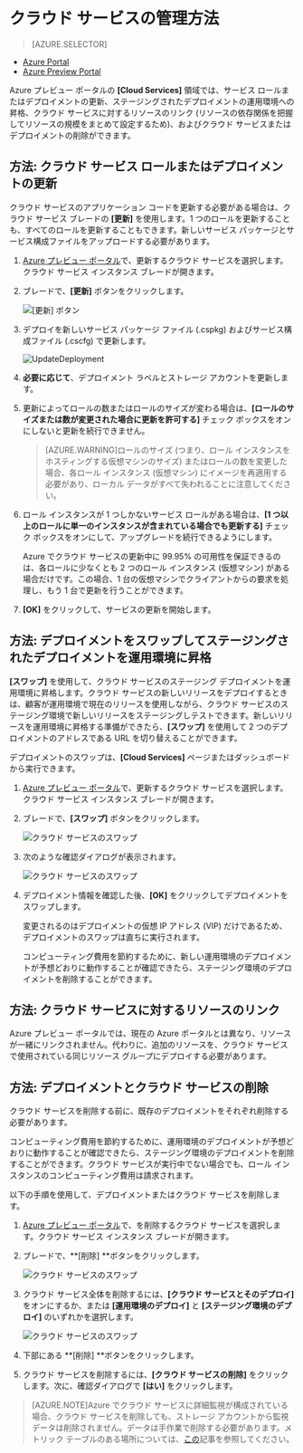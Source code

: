 <properties 
	pageTitle="クラウド サービスの管理方法 | Microsoft Azure" 
	description="Azure プレビュー ポータルでクラウド サービスを管理する方法について説明します。" 
	services="cloud-services" 
	documentationCenter="" 
	authors="Thraka" 
	manager="timlt" 
	editor=""/>

<tags 
	ms.service="cloud-services" 
	ms.workload="tbd" 
	ms.tgt_pltfrm="na" 
	ms.devlang="na" 
	ms.topic="article" 
	ms.date="07/01/2015"
	ms.author="adegeo"/>


# クラウド サービスの管理方法

> [AZURE.SELECTOR]
- [Azure Portal](cloud-services-how-to-manage.md)
- [Azure Preview Portal](cloud-services-how-to-manage-portal.md)

Azure プレビュー ポータルの **[Cloud Services]** 領域では、サービス ロールまたはデプロイメントの更新、ステージングされたデプロイメントの運用環境への昇格、クラウド サービスに対するリソースのリンク (リソースの依存関係を把握してリソースの規模をまとめて設定するため)、およびクラウド サービスまたはデプロイメントの削除ができます。


## 方法: クラウド サービス ロールまたはデプロイメントの更新

クラウド サービスのアプリケーション コードを更新する必要がある場合は、クラウド サービス ブレードの **[更新]** を使用します。1 つのロールを更新することも、すべてのロールを更新することもできます。新しいサービス パッケージとサービス構成ファイルをアップロードする必要があります。

1. [Azure プレビュー ポータル][]で、更新するクラウド サービスを選択します。クラウド サービス インスタンス ブレードが開きます。

2. ブレードで、**[更新]** ボタンをクリックします。

    ![[更新] ボタン](./media/cloud-services-how-to-manage-portal/update-button.png)

3. デプロイを新しいサービス パッケージ ファイル (.cspkg) およびサービス構成ファイル (.cscfg) で更新します。

    ![UpdateDeployment](./media/cloud-services-how-to-manage-portal/update-blade.png)

4. **必要に応じて**、デプロイメント ラベルとストレージ アカウントを更新します。

5. 更新によってロールの数またはロールのサイズが変わる場合は、**[ロールのサイズまたは数が変更された場合に更新を許可する]** チェック ボックスをオンにしないと更新を続行できません。

	>[AZURE.WARNING]ロールのサイズ (つまり、ロール インスタンスをホスティングする仮想マシンのサイズ) またはロールの数を変更した場合、各ロール インスタンス (仮想マシン) にイメージを再適用する必要があり、ローカル データがすべて失われることに注意してください。

6. ロール インスタンスが 1 つしかないサービス ロールがある場合は、**[1 つ以上のロールに単一のインスタンスが含まれている場合でも更新する]** チェック ボックスをオンにして、アップグレードを続行できるようにします。

	Azure でクラウド サービスの更新中に 99.95% の可用性を保証できるのは、各ロールに少なくとも 2 つのロール インスタンス (仮想マシン) がある場合だけです。この場合、1 台の仮想マシンでクライアントからの要求を処理し、もう 1 台で更新を行うことができます。

8. **[OK]** をクリックして、サービスの更新を開始します。



## 方法: デプロイメントをスワップしてステージングされたデプロイメントを運用環境に昇格

**[スワップ]** を使用して、クラウド サービスのステージング デプロイメントを運用環境に昇格します。クラウド サービスの新しいリリースをデプロイするときは、顧客が運用環境で現在のリリースを使用しながら、クラウド サービスのステージング環境で新しいリリースをステージングしテストできます。新しいリリースを運用環境に昇格する準備ができたら、**[スワップ]** を使用して 2 つのデプロイメントのアドレスである URL を切り替えることができます。

デプロイメントのスワップは、**[Cloud Services]** ページまたはダッシュボードから実行できます。

1. [Azure プレビュー ポータル][]で、更新するクラウド サービスを選択します。クラウド サービス インスタンス ブレードが開きます。

2. ブレードで、**[スワップ]** ボタンをクリックします。

    ![クラウド サービスのスワップ](./media/cloud-services-how-to-manage-portal/swap-button.png)

3. 次のような確認ダイアログが表示されます。

	![クラウド サービスのスワップ](./media/cloud-services-how-to-manage-portal/swap-prompt.png)

4. デプロイメント情報を確認した後、**[OK]** をクリックしてデプロイメントをスワップします。

	変更されるのはデプロイメントの仮想 IP アドレス (VIP) だけであるため、デプロイメントのスワップは直ちに実行されます。

	コンピューティング費用を節約するために、新しい運用環境のデプロイメントが予想どおりに動作することが確認できたら、ステージング環境のデプロイメントを削除することができます。

## 方法: クラウド サービスに対するリソースのリンク

Azure プレビュー ポータルでは、現在の Azure ポータルとは異なり、リソースが一緒にリンクされません。代わりに、追加のリソースを、クラウド サービスで使用されている同じリソース グループにデプロイする必要があります。

## 方法: デプロイメントとクラウド サービスの削除

クラウド サービスを削除する前に、既存のデプロイメントをそれぞれ削除する必要があります。

コンピューティング費用を節約するために、運用環境のデプロイメントが予想どおりに動作することが確認できたら、ステージング環境のデプロイメントを削除することができます。クラウド サービスが実行中でない場合でも、ロール インスタンスのコンピューティング費用は請求されます。

以下の手順を使用して、デプロイメントまたはクラウド サービスを削除します。

1. [Azure プレビュー ポータル][]で、を削除するクラウド サービスを選択します。クラウド サービス インスタンス ブレードが開きます。

2. ブレードで、**[削除] **ボタンをクリックします。

    ![クラウド サービスのスワップ](./media/cloud-services-how-to-manage-portal/delete-button.png)

3. クラウド サービス全体を削除するには、**[クラウド サービスとそのデプロイ]** をオンにするか、または **[運用環境のデプロイ]** と **[ステージング環境のデプロイ]** のいずれかを選択します。

    ![クラウド サービスのスワップ](./media/cloud-services-how-to-manage-portal/delete-blade.png)

4. 下部にある **[削除] **ボタンをクリックします。

5. クラウド サービスを削除するには、**[クラウド サービスの削除]** をクリックします。次に、確認ダイアログで **[はい]** をクリックします。

> [AZURE.NOTE]Azure でクラウド サービスに詳細監視が構成されている場合、クラウド サービスを削除しても、ストレージ アカウントから監視データは削除されません。データは手作業で削除する必要があります。メトリック テーブルのある場所については、[この](cloud-services-how-to-monitor.md)記事を参照してください。

[Azure プレビュー ポータル]: https://portal.azure.com

<!---HONumber=August15_HO7-->
